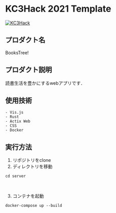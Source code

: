 # KC3Hack 2021 Template

[![KC3Hack](https://kc3.me/hack/wp-content/uploads/2021/01/kc3hack2021ogp@2x.png)](https://kc3.me/hack)

## プロダクト名
BooksTree!

## プロダクト説明
読書生活を豊かにするwebアプリです．

## 使用技術
```
- Vis.js
- Rust
- Actix Web
- CSS
- Docker
```
## 実行方法
1. リポジトリをclone <br>
2. ディレクトリを移動
```
cd server
```
<br>

3. コンテナを起動
```
docker-compose up --build
```
